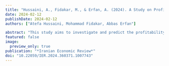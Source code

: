 ```yaml
---
title: "Hussaini, A., Fidakar, M., & Erfan, A. (2024). A Study on Profitability of Afghanistan Coal Mine with ARDL Approach; Case Study of the North Coal Enterprise in Afghanistan. Iranian Economic Review."
date: 2024-02-12
publishDate: 2024-02-12
authors: ["Atefa Hussaini, Mohammad Fidakar, Abbas Erfan"]

abstract: "This study aims to investigate and predict the profitability of the North Coal Enterprise [NCE] in Afghanistan. NCE is the only state-owned-profit company that holds the authority of coal mining in Afghanistan. Although, for some reason, many of the collieries are handed over to the private sectors, even so, four mines are remained within the authority domain of this company. For the recent years, the professionalism and effective management of this enterprise resulted to a better coal mining in the country. Given that, profitability is one of the most important and effective factors of valuation which could be the margin image of the policies and the result of decisions in a company. To estimate the profitability of this company, the ARDL model has been run in Eviews to see the short-term and long-term relationships. The information used includes profitability variables (net profit ratio to total capital), capital structure (debt to total capital ratio), current ratio or liquidity, which is considered as an example for the years 1989-2019. The mentioned data was collected from the Ministry of Industries and Mines and the Northern Coal office. The estimation results show that sales revenue in the long term and the current ratio as operating liquidity in the short term can influence the increase in profitability and there is a negative relationship between capital structure and profitability. "
featured: false
image:
  preview_only: true
publication: "*Iranian Economic Review*"
doi: "10.22059/IER.2024.360371.1007743"
---
```


